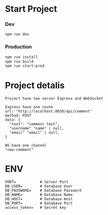 # Start Project

### Dev

```bash
npm run dev
```

### Production

```bash
npm run install
npm run build
npm run start:prod
```

# Project detalis

```
Project have two server Express and WebSocket

Express have one route
url: "http://localhost:8030/api/comment"
method: POST
data: {
  "text": "comment text",
  "username" "name" | null,
  "email" "email" | null,
}

WS have one channel
"new-comment"
```

# ENV

```
PORT=           # Server Port
DB_USER=        # Database User
DB_PASSWORD=    # Database Password
DB_NAME=        # Database Name
DB_HOST=        # Database Host
DB_PORT=        # Database Port
access_token=   # Secret key
```
